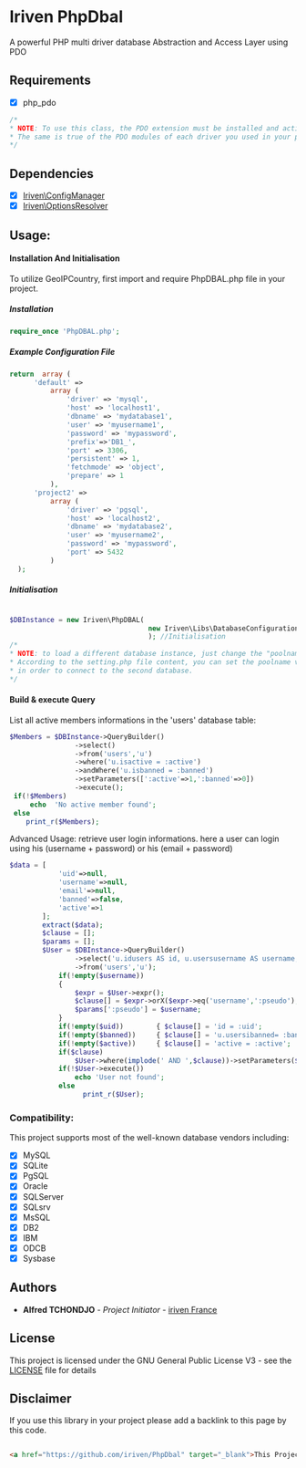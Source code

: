 # Iriven PhpDbal

A powerful PHP multi driver database Abstraction and Access Layer using PDO


## Requirements

- [x] php_pdo

```php
/*
* NOTE: To use this class, the PDO extension must be installed and active on your web server.
* The same is true of the PDO modules of each driver you used in your project (eg pdo_mysql for MySQL)
*/
```
## Dependencies

- [x] [Iriven\ConfigManager](https://github.com/iriven/ConfigManager)
- [x] [Iriven\OptionsResolver](https://github.com/iriven/PhpOptionsResolver)

## Usage:

#### Installation And Initialisation

To utilize GeoIPCountry, first import and require PhpDBAL.php file in your project.
##### Installation
```php
require_once 'PhpDBAL.php';
```
##### Example Configuration File
```php
return  array (
      'default' =>
          array (
              'driver' => 'mysql',
              'host' => 'localhost1',
              'dbname' => 'mydatabase1',
              'user' => 'myusername1',
              'password' => 'mypassword',
              'prefix'=>'DB1_',
              'port' => 3306,
              'persistent' => 1,
              'fetchmode' => 'object',
              'prepare' => 1
          ),
      'project2' =>
          array (
              'driver' => 'pgsql',
              'host' => 'localhost2',
              'dbname' => 'mydatabase2',
              'user' => 'myusername2',
              'password' => 'mypassword',
              'port' => 5432
          )
  );
```
##### Initialisation
```php

$DBInstance = new Iriven\PhpDBAL(
                                  new Iriven\Libs\DatabaseConfiguration($PoolName='default')
                                  ); //Initialisation
/* 
* NOTE: to load a different database instance, just change the "poolname" value. 
* According to the setting.php file content, you can set the poolname value to "project2",
* in order to connect to the second database.
*/
```
#### Build & execute Query
List all active members informations in the 'users' database table:
```php
$Members = $DBInstance->QueryBuilder()
                ->select()
                ->from('users','u')
                ->where('u.isactive = :active')
                ->andWhere('u.isbanned = :banned')
                ->setParameters([':active'=>1,':banned'=>0])
                ->execute();
 if(!$Members)
     echo  'No active member found';
 else 
    print_r($Members);
```
Advanced Usage: retrieve user login informations. here a user can login using his (username + password) or his (email + password)
```php
$data = [
            'uid'=>null,
            'username'=>null,
            'email'=>null,
            'banned'=>false,
            'active'=>1
        ];
        extract($data);
        $clause = [];
        $params = [];
        $User = $DBInstance->QueryBuilder()
                ->select('u.idusers AS id, u.usersusername AS username, u.userspassword AS password, u.usersemail AS email, u.usersisactive AS active, u.usersactivationkey AS token, u.usersibanned AS banned')
                ->from('users','u');
            if(!empty($username))
            {
                $expr = $User->expr();
                $clause[] = $expr->orX($expr->eq('username',':pseudo'),$expr->eq('email',':pseudo'));   
                $params[':pseudo'] = $username;
            }
            if(!empty($uid))        { $clause[] = 'id = :uid';                      $params[':uid']    = $uid;}
            if(!empty($banned))     { $clause[] = 'u.usersibanned= :banned';        $params[':banned'] = $banned;}
            if(!empty($active))     { $clause[] = 'active = :active';               $params[':active'] = $active;}
            if($clause)
                $User->where(implode(' AND ',$clause))->setParameters($params);
            if(!$User->execute())
                echo 'User not found';
            else 
                  print_r($User);
```
### Compatibility:
This project supports most of the well-known database vendors including:
- [x] MySQL
- [x] SQLite
- [x] PgSQL
- [x] Oracle
- [x] SQLServer
- [x] SQLsrv
- [x] MsSQL
- [x] DB2
- [x] IBM
- [x] ODCB
- [x] Sysbase

## Authors

* **Alfred TCHONDJO** - *Project Initiator* - [iriven France](https://www.facebook.com/Tchalf)

## License

This project is licensed under the GNU General Public License V3 - see the [LICENSE](LICENSE) file for details

## Disclaimer

If you use this library in your project please add a backlink to this page by this code.

```html

<a href="https://github.com/iriven/PhpDbal" target="_blank">This Project Uses Alfred's TCHONDJO  PHPDbal Library.</a>
```
